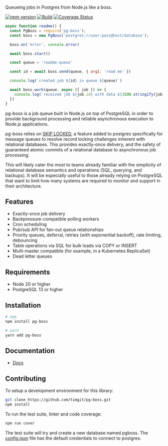Queueing jobs in Postgres from Node.js like a boss.

[![npm version](https://badge.fury.io/js/pg-boss.svg)](https://badge.fury.io/js/pg-boss)
[![Build](https://github.com/timgit/pg-boss/actions/workflows/ci.yml/badge.svg?branch=master)](https://github.com/timgit/pg-boss/actions/workflows/ci.yml)
[![Coverage Status](https://coveralls.io/repos/github/timgit/pg-boss/badge.svg?branch=master)](https://coveralls.io/github/timgit/pg-boss?branch=master)

```js
async function readme() {
  const PgBoss = require('pg-boss');
  const boss = new PgBoss('postgres://user:pass@host/database');

  boss.on('error', console.error)

  await boss.start()

  const queue = 'readme-queue'

  const id = await boss.send(queue, { arg1: 'read me' })

  console.log(`created job ${id} in queue ${queue}`)

  await boss.work(queue, async ([ job ]) => {
    console.log(`received job ${job.id} with data ${JSON.stringify(job.data)}`)
  })
}
```

pg-boss is a job queue built in Node.js on top of PostgreSQL in order to provide background processing and reliable asynchronous execution to Node.js applications.

pg-boss relies on [SKIP LOCKED](https://www.2ndquadrant.com/en/blog/what-is-select-skip-locked-for-in-postgresql-9-5/), a feature added to postgres specifically for message queues to resolve record locking challenges inherent with relational databases. This provides exactly-once delivery, and the safety of guaranteed atomic commits of a relational database to asynchronous job processing.

This will likely cater the most to teams already familiar with the simplicity of relational database semantics and operations (SQL, querying, and backups). It will be especially useful to those already relying on PostgreSQL that want to limit how many systems are required to monitor and support in their architecture.


## Features
* Exactly-once job delivery
* Backpressure-compatible polling workers
* Cron scheduling
* Pub/sub API for fan-out queue relationships
* Priority queues, deferral, retries (with exponential backoff), rate limiting, debouncing
* Table operations via SQL for bulk loads via COPY or INSERT
* Multi-master compatible (for example, in a Kubernetes ReplicaSet)
* Dead letter queues

## Requirements
* Node 20 or higher
* PostgreSQL 13 or higher

## Installation

```bash
# npm
npm install pg-boss

# yarn
yarn add pg-boss
```

## Documentation
* [Docs](docs/readme.md)

## Contributing
To setup a development environment for this library:

```bash
git clone https://github.com/timgit/pg-boss.git
npm install
```

To run the test suite, linter and code coverage:
```bash
npm run cover
```

The test suite will try and create a new database named pgboss. The [config.json](test/config.json) file has the default credentials to connect to postgres. 
